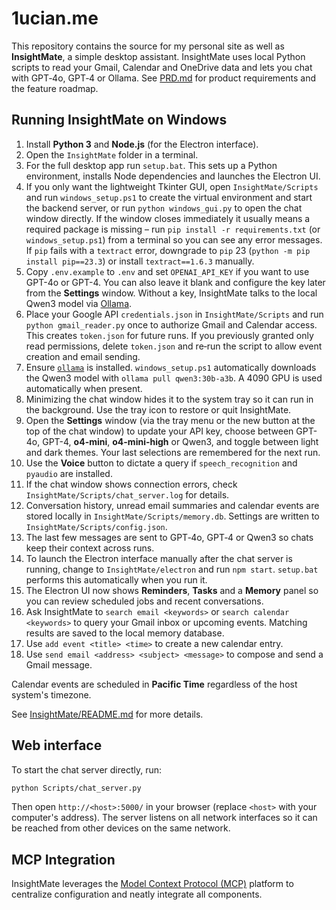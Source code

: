 # 1ucian.me

This repository contains the source for my personal site as well as **InsightMate**, a simple desktop assistant. InsightMate uses local Python scripts to read your Gmail, Calendar and OneDrive data and lets you chat with GPT‑4o, GPT‑4 or Ollama. See [PRD.md](PRD.md) for product requirements and the feature roadmap.

## Running InsightMate on Windows

1. Install **Python 3** and **Node.js** (for the Electron interface).
2. Open the `InsightMate` folder in a terminal.
3. For the full desktop app run `setup.bat`. This sets up a Python environment, installs Node dependencies and launches the Electron UI.
4. If you only want the lightweight Tkinter GUI, open `InsightMate/Scripts` and run `windows_setup.ps1` to create the virtual environment and start the backend server, or run `python windows_gui.py` to open the chat window directly. If the window closes immediately it usually means a required package is missing – run `pip install -r requirements.txt` (or `windows_setup.ps1`) from a terminal so you can see any error messages. If `pip` fails with a `textract` error, downgrade to `pip` 23 (`python -m pip install pip==23.3`) or install `textract==1.6.3` manually.
5. Copy `.env.example` to `.env` and set `OPENAI_API_KEY` if you want to use GPT-4o or GPT-4. You can also leave it blank and configure the key later from the **Settings** window. Without a key, InsightMate talks to the local Qwen3 model via [Ollama](https://ollama.ai/).
6. Place your Google API `credentials.json` in `InsightMate/Scripts` and run `python gmail_reader.py` once to authorize Gmail and Calendar access. This creates `token.json` for future runs. If you previously granted only read permissions, delete `token.json` and re‑run the script to allow event creation and email sending.
7. Ensure [`ollama`](https://ollama.ai/) is installed. `windows_setup.ps1` automatically downloads the Qwen3 model with `ollama pull qwen3:30b-a3b`. A 4090 GPU is used automatically when present.
8. Minimizing the chat window hides it to the system tray so it can run in the background. Use the tray icon to restore or quit InsightMate.
9. Open the **Settings** window (via the tray menu or the new button at the top of the chat window) to update your API key, choose between GPT-4o, GPT-4, **o4-mini**, **o4-mini-high** or Qwen3, and toggle between light and dark themes. Your last selections are remembered for the next run.
10. Use the **Voice** button to dictate a query if `speech_recognition` and `pyaudio` are installed.
11. If the chat window shows connection errors, check `InsightMate/Scripts/chat_server.log` for details.
12. Conversation history, unread email summaries and calendar events are stored locally in `InsightMate/Scripts/memory.db`. Settings are written to `InsightMate/Scripts/config.json`.
13. The last few messages are sent to GPT‑4o, GPT‑4 or Qwen3 so chats keep their context across runs.
14. To launch the Electron interface manually after the chat server is running, change to `InsightMate/electron` and run `npm start`. `setup.bat` performs this automatically when you run it.
15. The Electron UI now shows **Reminders**, **Tasks** and a **Memory** panel so you can review scheduled jobs and recent conversations.
16. Ask InsightMate to `search email <keywords>` or `search calendar <keywords>` to query your Gmail inbox or upcoming events. Matching results are saved to the local memory database.
17. Use `add event <title> <time>` to create a new calendar entry.
18. Use `send email <address> <subject> <message>` to compose and send a Gmail message.

Calendar events are scheduled in **Pacific Time** regardless of the host system's
timezone.

See [InsightMate/README.md](InsightMate/README.md) for more details.

## Web interface

To start the chat server directly, run:

```bash
python Scripts/chat_server.py
```

Then open `http://<host>:5000/` in your browser (replace `<host>` with your
computer's address). The server listens on all network interfaces so it can be
reached from other devices on the same network.

## MCP Integration
InsightMate leverages the [Model Context Protocol (MCP)](https://modelcontextprotocol.io/introduction) platform to centralize configuration and neatly integrate all components.
